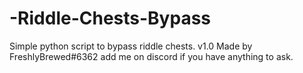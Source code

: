 # -Riddle-Chests-Bypass
Simple python script to bypass riddle chests.
v1.0
Made by FreshlyBrewed#6362 add me on discord if you have anything to ask.
